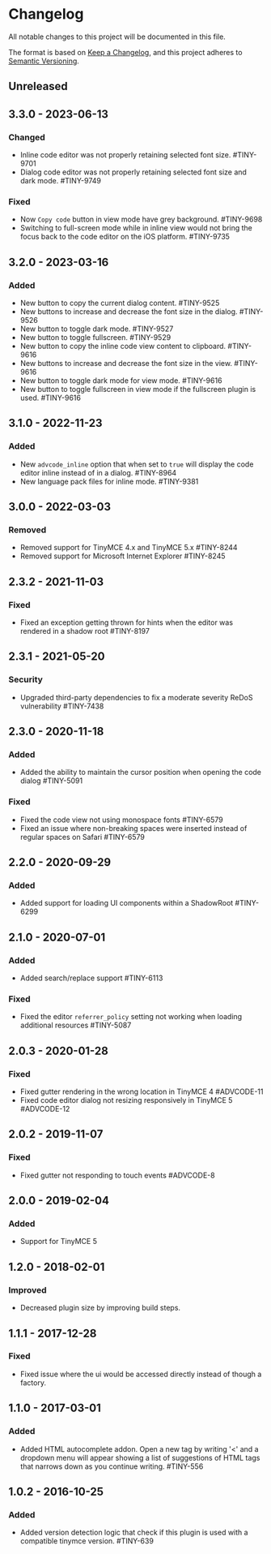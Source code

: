 # Changelog

All notable changes to this project will be documented in this file.

The format is based on [Keep a Changelog](https://keepachangelog.com/en/1.0.0/),
and this project adheres to [Semantic Versioning](https://semver.org/spec/v2.0.0.html).

## Unreleased

## 3.3.0 - 2023-06-13

### Changed
- Inline code editor was not properly retaining selected font size. #TINY-9701
- Dialog code editor was not properly retaining selected font size and dark mode. #TINY-9749

### Fixed
- Now `Copy code` button in view mode have grey background. #TINY-9698
- Switching to full-screen mode while in inline view would not bring the focus back to the code editor on the iOS platform. #TINY-9735

## 3.2.0 - 2023-03-16

### Added
- New button to copy the current dialog content. #TINY-9525
- New buttons to increase and decrease the font size in the dialog. #TINY-9526
- New button to toggle dark mode. #TINY-9527
- New button to toggle fullscreen. #TINY-9529
- New button to copy the inline code view content to clipboard. #TINY-9616
- New buttons to increase and decrease the font size in the view. #TINY-9616
- New button to toggle dark mode for view mode. #TINY-9616
- New button to toggle fullscreen in view mode if the fullscreen plugin is used. #TINY-9616

## 3.1.0 - 2022-11-23

### Added
- New `advcode_inline` option that when set to `true` will display the code editor inline instead of in a dialog. #TINY-8964
- New language pack files for inline mode. #TINY-9381

## 3.0.0 - 2022-03-03

### Removed
- Removed support for TinyMCE 4.x and TinyMCE 5.x #TINY-8244
- Removed support for Microsoft Internet Explorer #TINY-8245

## 2.3.2 - 2021-11-03

### Fixed
- Fixed an exception getting thrown for hints when the editor was rendered in a shadow root #TINY-8197

## 2.3.1 - 2021-05-20

### Security
- Upgraded third-party dependencies to fix a moderate severity ReDoS vulnerability #TINY-7438

## 2.3.0 - 2020-11-18

### Added
- Added the ability to maintain the cursor position when opening the code dialog #TINY-5091

### Fixed
- Fixed the code view not using monospace fonts #TINY-6579
- Fixed an issue where non-breaking spaces were inserted instead of regular spaces on Safari #TINY-6579

## 2.2.0 - 2020-09-29

### Added
- Added support for loading UI components within a ShadowRoot #TINY-6299

## 2.1.0 - 2020-07-01

### Added
- Added search/replace support #TINY-6113

### Fixed
- Fixed the editor `referrer_policy` setting not working when loading additional resources #TINY-5087

## 2.0.3 - 2020-01-28

### Fixed
- Fixed gutter rendering in the wrong location in TinyMCE 4 #ADVCODE-11
- Fixed code editor dialog not resizing responsively in TinyMCE 5 #ADVCODE-12

## 2.0.2 - 2019-11-07

### Fixed
- Fixed gutter not responding to touch events #ADVCODE-8

## 2.0.0 - 2019-02-04

### Added
- Support for TinyMCE 5

## 1.2.0 - 2018-02-01

### Improved
- Decreased plugin size by improving build steps.

## 1.1.1 - 2017-12-28

### Fixed
- Fixed issue where the ui would be accessed directly instead of though a factory.

## 1.1.0 - 2017-03-01

### Added
- Added HTML autocomplete addon. Open a new tag by writing '<' and a dropdown menu will appear showing a list of suggestions of HTML tags that narrows down as you continue writing. #TINY-556

## 1.0.2 - 2016-10-25

### Added
- Added version detection logic that check if this plugin is used with a compatible tinymce version. #TINY-639
